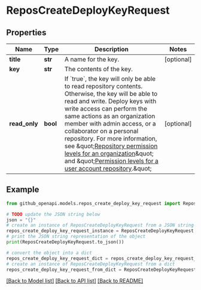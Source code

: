 # ReposCreateDeployKeyRequest


## Properties

Name | Type | Description | Notes
------------ | ------------- | ------------- | -------------
**title** | **str** | A name for the key. | [optional] 
**key** | **str** | The contents of the key. | 
**read_only** | **bool** | If &#x60;true&#x60;, the key will only be able to read repository contents. Otherwise, the key will be able to read and write.      Deploy keys with write access can perform the same actions as an organization member with admin access, or a collaborator on a personal repository. For more information, see \&quot;[Repository permission levels for an organization](https://docs.github.com/articles/repository-permission-levels-for-an-organization/)\&quot; and \&quot;[Permission levels for a user account repository](https://docs.github.com/articles/permission-levels-for-a-user-account-repository/).\&quot; | [optional] 

## Example

```python
from github_openapi.models.repos_create_deploy_key_request import ReposCreateDeployKeyRequest

# TODO update the JSON string below
json = "{}"
# create an instance of ReposCreateDeployKeyRequest from a JSON string
repos_create_deploy_key_request_instance = ReposCreateDeployKeyRequest.from_json(json)
# print the JSON string representation of the object
print(ReposCreateDeployKeyRequest.to_json())

# convert the object into a dict
repos_create_deploy_key_request_dict = repos_create_deploy_key_request_instance.to_dict()
# create an instance of ReposCreateDeployKeyRequest from a dict
repos_create_deploy_key_request_from_dict = ReposCreateDeployKeyRequest.from_dict(repos_create_deploy_key_request_dict)
```
[[Back to Model list]](../README.md#documentation-for-models) [[Back to API list]](../README.md#documentation-for-api-endpoints) [[Back to README]](../README.md)


